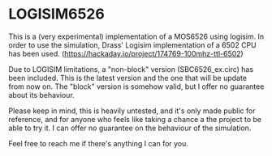 # LOGISIM6526
This is a (very experimental) implementation of a MOS6526 using logisim. In order to use the simulation, Drass' Logisim implementation of a 6502 CPU has been used. (https://hackaday.io/project/174769-100mhz-ttl-6502)

Due to LOGISIM limitations, a "non-block" version (SBC6526_ex.circ) has been included. This is the latest version and the one that will be update from now on. The "block" version is somehow valid, but I offer no guarantee about its behaviour.

Please keep in mind, this is heavily untested, and it's only made public for reference, and for anyone who feels like taking a chance a the project to be able to try it. I can offer no guarantee on the behaviour of the simulation.

Feel free to reach me if there's anything I can for you.
